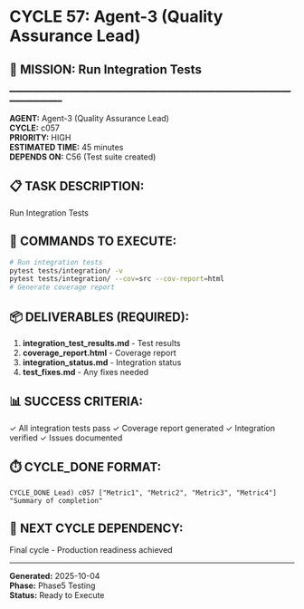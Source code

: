 # CYCLE 57: Agent-3 (Quality Assurance Lead)

## 🎯 MISSION: Run Integration Tests
━━━━━━━━━━━━━━━━━━━━━━━━━━━━━━━━━━━━━━━━━━━━━━━━━━━━━━━━━━━━━━━━━━━━━━

**AGENT:** Agent-3 (Quality Assurance Lead)  
**CYCLE:** c057  
**PRIORITY:** HIGH  
**ESTIMATED TIME:** 45 minutes  
**DEPENDS ON:** C56 (Test suite created)

## 📋 TASK DESCRIPTION:
Run Integration Tests

## 🔧 COMMANDS TO EXECUTE:
```bash
# Run integration tests
pytest tests/integration/ -v
pytest tests/integration/ --cov=src --cov-report=html
# Generate coverage report
```

## 📦 DELIVERABLES (REQUIRED):
1. **integration_test_results.md** - Test results
2. **coverage_report.html** - Coverage report
3. **integration_status.md** - Integration status
4. **test_fixes.md** - Any fixes needed

## 📊 SUCCESS CRITERIA:
✓ All integration tests pass
✓ Coverage report generated
✓ Integration verified
✓ Issues documented

## ⏱️ CYCLE_DONE FORMAT:
```
CYCLE_DONE Lead) c057 ["Metric1", "Metric2", "Metric3", "Metric4"] "Summary of completion"
```

## 📝 NEXT CYCLE DEPENDENCY:
Final cycle - Production readiness achieved

---

**Generated:** 2025-10-04  
**Phase:** Phase5 Testing  
**Status:** Ready to Execute
